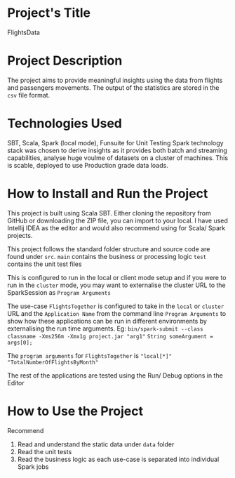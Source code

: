 # Project's Title 
FlightsData

# Project Description
The project aims to provide meaningful insights using the data from flights and passengers movements.
The output of the statistics are stored in the `csv` file format.

# Technologies Used
SBT, Scala, Spark (local mode), Funsuite for Unit Testing
Spark technology stack was chosen to derive insights as it provides both batch and streaming capabilities, analyse huge voulme of datasets on a cluster of machines. This is scable, deployed to use Production grade data loads.

# How to Install and Run the Project
This project is built using Scala SBT. Either cloning the repository from GitHub or downloading the ZIP file, you can import to your local.
I have used Intellij IDEA as the editor and would also recommend using for Scala/ Spark projects.

This project follows the standard folder structure and source code are found under `src`.
`main` contains the business or processing logic
`test` contains the unit test files

This is configured to run in the local or client mode setup and if you were to run in the `cluster` mode, you may want to externalise the cluster URL to the SparkSession as `Program Arguments`

The use-case `FlightsTogether` is configured to take in the `local` or `cluster` URL and the `Application Name` from the command line `Program Arguments`
to show how these applications can be run in different environments by externalising the run time arguments.
Eg: `bin/spark-submit --class classname -Xms256m -Xmx1g project.jar "arg1"`
    `String someArgument = args[0];`

The `program arguments` for `FlightsTogether` is `"local[*]" "TotalNumberOfFlightsByMonth"`

The rest of the applications are tested using the Run/ Debug options in the Editor

# How to Use the Project
Recommend 
1. Read and understand the static data under `data` folder
2. Read the unit tests
3. Read the business logic as each use-case is separated into individual Spark jobs